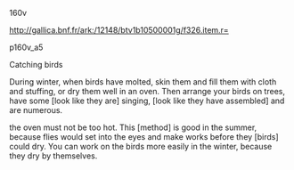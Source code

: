 160v 

http://gallica.bnf.fr/ark:/12148/btv1b10500001g/f326.item.r=

p160v_a5

Catching birds

During winter, when birds have molted, skin them and fill them with cloth and stuffing, or dry them well in an oven. Then arrange your birds on trees, have some [look like they are] singing, [look like they have assembled] and are numerous.

the oven must not be too hot. This [method] is good in the summer, because flies would set into the eyes and make works before they [birds] could dry. You can work on the birds more easily in the winter, because they dry by themselves.





 


